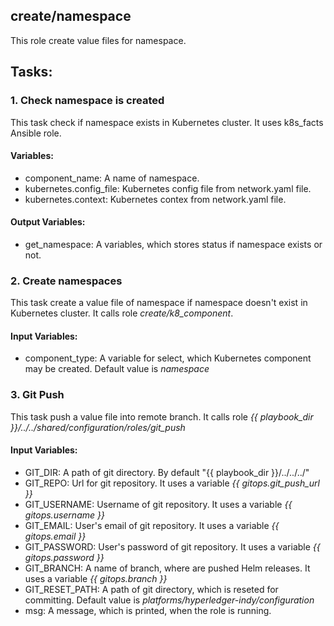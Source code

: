 ## create/namespace
This role create value files for namespace.

## Tasks:
### 1. Check namespace is created
This task check if namespace exists in Kubernetes cluster.
It uses k8s_facts Ansible role.

#### Variables:
 - component_name: A name of namespace.
 - kubernetes.config_file: Kubernetes config file from network.yaml file.
 - kubernetes.context: Kubernetes contex from network.yaml file.

#### Output Variables:
 - get_namespace: A variables, which stores status if namespace exists or not.
 
### 2. Create namespaces
This task create a value file of namespace if namespace doesn't exist in Kubernetes cluster.
It calls role *create/k8_component*.

#### Input Variables:
 - component_type: A variable for select, which Kubernetes component may be created. Default value is *namespace*

### 3. Git Push
This task push a value file into remote branch.
It calls role *{{ playbook_dir }}/../../shared/configuration/roles/git_push*

#### Input Variables:
 - GIT_DIR: A path of git directory. By default "{{ playbook_dir }}/../../../"
 - GIT_REPO: Url for git repository. It uses a variable *{{ gitops.git_push_url }}* 
 - GIT_USERNAME: Username of git repository. It uses a variable *{{ gitops.username }}*
 - GIT_EMAIL: User's email of git repository. It uses a variable *{{ gitops.email }}*
 - GIT_PASSWORD: User's password of git repository. It uses a variable *{{ gitops.password }}*
 - GIT_BRANCH: A name of branch, where are pushed Helm releases. It uses a variable *{{ gitops.branch }}*
 - GIT_RESET_PATH: A path of git directory, which is reseted for committing. Default value is *platforms/hyperledger-indy/configuration*
 - msg: A message, which is printed, when the role is running.